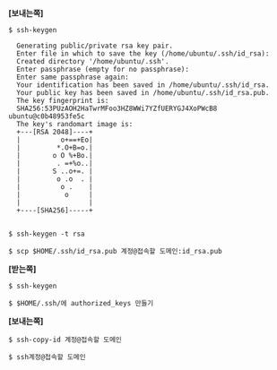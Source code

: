 **[보내는쪽]**

`$ ssh-keygen`
``` shell
  Generating public/private rsa key pair.
  Enter file in which to save the key (/home/ubuntu/.ssh/id_rsa):
  Created directory '/home/ubuntu/.ssh'.
  Enter passphrase (empty for no passphrase):
  Enter same passphrase again:
  Your identification has been saved in /home/ubuntu/.ssh/id_rsa.
  Your public key has been saved in /home/ubuntu/.ssh/id_rsa.pub.
  The key fingerprint is:
  SHA256:53PUzAOH2HaTwrMFoo3HZ8WWi7YZfUERYGJ4XoPWcB8 ubuntu@c0b48953fe5c
  The key's randomart image is:
  +---[RSA 2048]----+
  |          o+==+Eo|
  |         *.O+B=o.|
  |        o O %+Bo.|
  |         . =+%o..|
  |        S ..o+=. |
  |         o .o  . |
  |          o .    |
  |           o     |
  |                 |
  +----[SHA256]-----+
   
```
`$ ssh-keygen -t rsa`

`$ scp $HOME/.ssh/id_rsa.pub 계정@접속할 도메인:id_rsa.pub`

**[받는쪽]**

`$ ssh-keygen`

`$ $HOME/.ssh/에 authorized_keys 만들기`

**[보내는쪽]**

`$ ssh-copy-id 계정@접속할 도메인`

`$ ssh계정@접속할 도메인`

